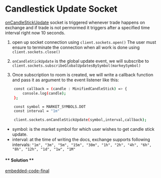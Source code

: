 Candlestick Update Socket
===

[onCandleStickUpdate](https://github.com/fireflyprotocol/firefly-client/blob/8aaf8bfac12992c3824ed24510ba89b8da8f346f/src/exchange/sockets.ts#L117) socket is triggered whenever trade happens on exchange and if trade is not permormed it triggers after a specified time interval right now 10 seconds.

1. open up socket connection using `client.sockets.open()` The user must ensure to terminate the connection when all work is done using `client.sockets.close()`

2. `onCandleStickUpdate` is the global update event, we will subscribe to `client.sockets.subscribeGlobalUpdatesBySymbol(markeySymbol)`

3. Once subscription to room is created, we will write a callback function and pass it as argument to the event listener like this:
``` bash
    const callback = (candle : MinifiedCandleStick) => {
        console.log(candle);
    };

    const symbol = MARKET_SYMBOLS.DOT
    const interval = "1m"

    client.sockets.onCandleStickUpdate(symbol,interval,callback);
```
- symbol: is the market symbol for which user wishes to get candle stick update.
- interval: at the time of writing the docs, exchange supports following intervals: `"1m", "3m", "5m", "15m", "30m", "1h", "2h", "4h", "6h", "8h", "12h", "1d", "1w", "1M"`


<!-- tabs:start -->

#### ** Solution **

[embedded-code-final](./assets/11-sample-code.ts ':include :type=code embed-final')

<!-- tabs:end -->